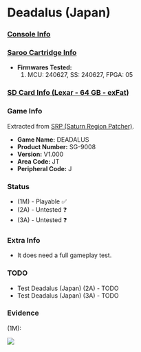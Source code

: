 # Deadalus (Japan)

### [Console Info](../../../../Info/Consoles/VA13/README.md)

### [Saroo Cartridge Info](../../../../Info/Cartridges/RetroGameParadiseStore/1.32F/README.md)

- <b>Firmwares Tested:</b>
  1. MCU: 240627, SS: 240627, FPGA: 05

### [SD Card Info (Lexar - 64 GB - exFat)](../../../../Info/SdCards/Lexar/64GB/exfat/README.md)

### Game Info

Extracted from [SRP (Saturn Region Patcher)](https://segaxtreme.net/resources/saturn-region-patcher.81/download).

- <b>Game Name:</b> DEADALUS
- <b>Product Number:</b> SG-9008
- <b>Version:</b> V1.000
- <b>Area Code:</b> JT
- <b>Peripheral Code:</b> J

### Status

- (1M) - Playable :white_check_mark:
- (2A) - Untested :question:
- (3A) - Untested :question:

### Extra Info

- It does need a full gameplay test.

### TODO

- Test Deadalus (Japan) (2A) - TODO
- Test Deadalus (Japan) (3A) - TODO

### Evidence

(1M):

[![](https://img.youtube.com/vi/YjVng-Wraug/0.jpg)](https://www.youtube.com/watch?v=YjVng-Wraug)

